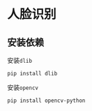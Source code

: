 # 人脸识别

## 安装依赖

安装`dlib`

```shell
pip install dlib
```

安装`opencv`

```shell
pip install opencv-python
```
